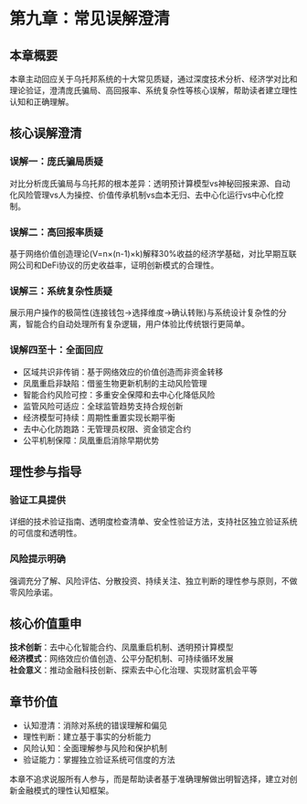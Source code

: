 # 第九章：常见误解澄清

## 本章概要

本章主动回应关于乌托邦系统的十大常见质疑，通过深度技术分析、经济学对比和理论验证，澄清庞氏骗局、高回报率、系统复杂性等核心误解，帮助读者建立理性认知和正确理解。

## 核心误解澄清

### 误解一：庞氏骗局质疑

对比分析庞氏骗局与乌托邦的根本差异：透明预计算模型vs神秘回报来源、自动化风险管理vs人为操控、价值传承机制vs血本无归、去中心化运行vs中心化控制。

### 误解二：高回报率质疑

基于网络价值创造理论(V=n×(n-1)×k)解释30%收益的经济学基础，对比早期互联网公司和DeFi协议的历史收益率，证明创新模式的合理性。

### 误解三：系统复杂性质疑

展示用户操作的极简性(连接钱包→选择维度→确认转账)与系统设计复杂性的分离，智能合约自动处理所有复杂逻辑，用户体验比传统银行更简单。

### 误解四至十：全面回应

- 区域共识非传销：基于网络效应的价值创造而非资金转移
- 凤凰重启非缺陷：借鉴生物更新机制的主动风险管理
- 智能合约风险可控：多重安全保障和去中心化降低风险
- 监管风险可适应：全球监管趋势支持合规创新
- 经济模型可持续：周期性重置实现长期平衡
- 去中心化防跑路：无管理员权限、资金锁定合约
- 公平机制保障：凤凰重启消除早期优势

## 理性参与指导

### 验证工具提供

详细的技术验证指南、透明度检查清单、安全性验证方法，支持社区独立验证系统的可信度和透明性。

### 风险提示明确

强调充分了解、风险评估、分散投资、持续关注、独立判断的理性参与原则，不做零风险承诺。

## 核心价值重申

**技术创新**：去中心化智能合约、凤凰重启机制、透明预计算模型  
**经济模式**：网络效应价值创造、公平分配机制、可持续循环发展  
**社会意义**：推动金融科技创新、探索去中心化治理、实现财富机会平等

## 章节价值

- 认知澄清：消除对系统的错误理解和偏见
- 理性判断：建立基于事实的分析能力
- 风险认知：全面理解参与风险和保护机制
- 验证能力：掌握独立验证系统可信度的方法

本章不追求说服所有人参与，而是帮助读者基于准确理解做出明智选择，建立对创新金融模式的理性认知框架。